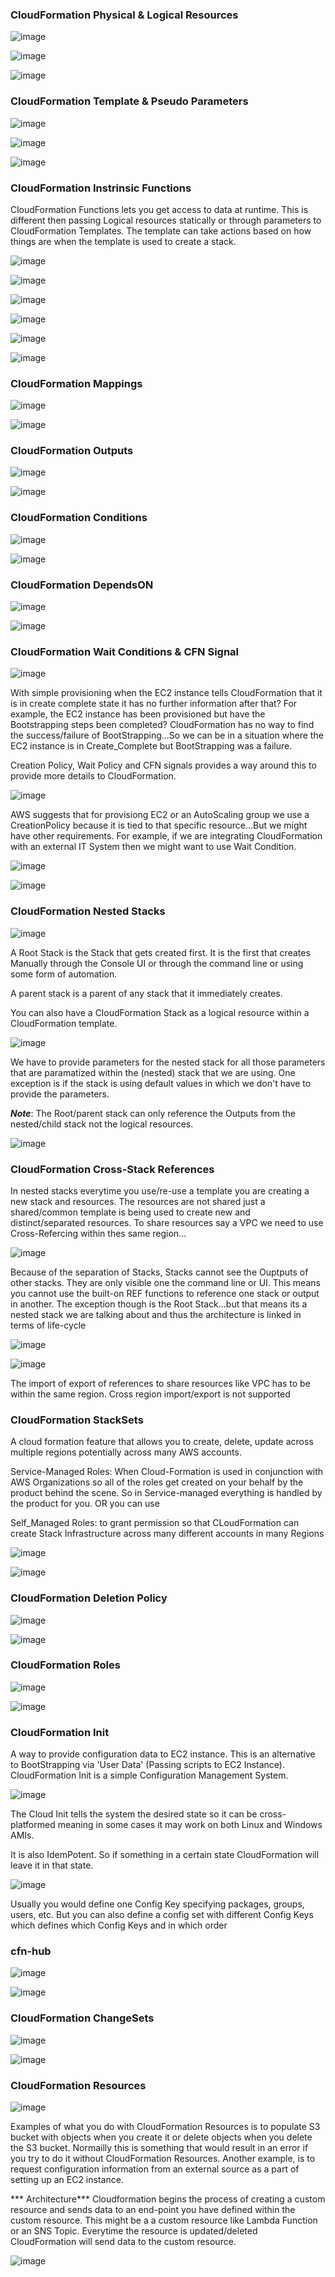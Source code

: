 ### CloudFormation Physical & Logical Resources

![image](https://user-images.githubusercontent.com/33827177/147842247-fa129f9c-2e59-4ef9-9196-01868325d486.png)

![image](https://user-images.githubusercontent.com/33827177/147842279-45e103a4-f11b-43cd-9db2-bafe8a6b4ecc.png)

![image](https://user-images.githubusercontent.com/33827177/147842284-90e5a681-1f8c-4e95-b273-5c62991d82f5.png)

### CloudFormation Template & Pseudo Parameters

![image](https://user-images.githubusercontent.com/33827177/147885243-15da30cf-896c-4b3c-8f6d-1381bf77be76.png)

![image](https://user-images.githubusercontent.com/33827177/147885278-5fdc7277-a018-47f4-ad0c-cc81318c1e46.png)

![image](https://user-images.githubusercontent.com/33827177/147885306-bc996909-fac9-45a9-a31a-e0b22db17f1b.png)

### CloudFormation Instrinsic Functions

CloudFormation Functions lets you get access to data at runtime. This is different then passing Logical resources statically or through parameters to CloudFormation Templates.
The template can take actions based on how things are when the template is used to create a stack.

![image](https://user-images.githubusercontent.com/33827177/147886187-96936f19-c12e-4611-91be-7dd93c0c6e70.png)

![image](https://user-images.githubusercontent.com/33827177/147886257-e94cb515-b9a0-4f57-863d-f3b11643d56f.png)

![image](https://user-images.githubusercontent.com/33827177/147896131-e6c760fa-13c1-456e-af45-c711526654f1.png)

![image](https://user-images.githubusercontent.com/33827177/147896142-afebfba0-1769-423d-9d56-9494be2cd154.png)

![image](https://user-images.githubusercontent.com/33827177/147896160-3a19beaa-3934-4583-b0e6-98d351b5457b.png)

![image](https://user-images.githubusercontent.com/33827177/147896177-bf40a408-4ff5-420f-84b6-2c450dcd6ab5.png)

### CloudFormation Mappings

![image](https://user-images.githubusercontent.com/33827177/147895624-8d0c9290-6117-4ef6-a2d7-4f35ead301b5.png)

![image](https://user-images.githubusercontent.com/33827177/147895779-100e322c-e487-4e91-9b68-bb6eb1f7cab7.png)

### CloudFormation Outputs

![image](https://user-images.githubusercontent.com/33827177/147895786-3dbbf2b9-05c0-4e1c-9fc4-e17e841de2c4.png)

![image](https://user-images.githubusercontent.com/33827177/147895806-87f9b2ff-61e4-4d45-b5ba-143cc9e9be13.png)

### CloudFormation Conditions

![image](https://user-images.githubusercontent.com/33827177/147895819-6c4e8b75-3c75-4678-a64a-adc4702b45dc.png)

![image](https://user-images.githubusercontent.com/33827177/147895829-714c2bde-2c41-476c-9c12-fd0ffd75be08.png)

### CloudFormation DependsON
![image](https://user-images.githubusercontent.com/33827177/147895843-4b27c57c-05a5-47d8-9526-62dc607f97ec.png)

![image](https://user-images.githubusercontent.com/33827177/147895853-fe76104f-755f-42c8-84d6-9818ef136f1b.png)

### CloudFormation Wait Conditions & CFN Signal

![image](https://user-images.githubusercontent.com/33827177/147896267-358cb471-a15c-41ee-8c18-7758c74808fd.png)

With simple provisioning when the EC2 instance tells CloudFormation that it is in create complete state it has no further information after that? For example, the EC2 instance has been provisioned but have the Bootstrapping steps been completed? CloudFormation has no way to find the success/failure of BootStrapping...So we can be in a situation where the EC2 instance is in Create_Complete but BootStrapping was a failure.

Creation Policy, Wait Policy and CFN signals provides a way around this to provide more details to CloudFormation.

![image](https://user-images.githubusercontent.com/33827177/147896658-ec8d866a-6959-4944-8cea-b8cc77aa2414.png)

AWS suggests that for provisiong EC2 or an AutoScaling group we use a CreationPolicy because it is tied to that specific resource...But we might have other requirements. For example, if we are integrating CloudFormation with an external IT System then we might want to use Wait Condition.

![image](https://user-images.githubusercontent.com/33827177/147896868-078212b7-acd6-4c53-b08a-064b50ec40e3.png)

![image](https://user-images.githubusercontent.com/33827177/147897083-67ae65d0-8b86-4757-9b49-7d82640c8999.png)

### CloudFormation Nested Stacks

![image](https://user-images.githubusercontent.com/33827177/147897362-64c4f2d6-533b-45e3-8217-88733adad7a5.png)

A Root Stack is the Stack that gets created first. It is the first that creates Manually through the Console UI or through the command line or using some form of automation.

A parent stack is a parent of any stack that it immediately creates.

You can also have a CloudFormation Stack as a logical resource within a CloudFormation template.

![image](https://user-images.githubusercontent.com/33827177/147897856-1767fc2a-822a-4dd8-aa35-45e634cece5f.png)

We have to provide parameters for the nested stack for all those parameters that are paramatized within the (nested) stack that we are using. One exception is if the stack is using default values in which we don't have to provide the parameters.

***Note***: The Root/parent stack can only reference the Outputs from the nested/child stack not the logical resources.

![image](https://user-images.githubusercontent.com/33827177/147897914-c066a542-0ec4-44e8-a797-cec2d3ab8712.png)

### CloudFormation Cross-Stack References
In nested stacks everytime you use/re-use a template you are creating a new stack and resources. The resources are not shared just a shared/common template is being used to create new and distinct/separated resources. To share resources say a VPC we need to use Cross-Refercing within thes same region...

![image](https://user-images.githubusercontent.com/33827177/147898411-5efe7c34-9fb6-4647-898d-7623f1aab0ea.png)

Because of the separation of Stacks, Stacks cannot see the Ouptputs of other stacks. They are only visible one the command line or UI. This means you cannot use the built-on REF functions to reference one stack or output in another. The exception though is the Root Stack...but that means its a nested stack we are talking about and thus the architecture is linked in terms of life-cycle

![image](https://user-images.githubusercontent.com/33827177/147898567-0973c64c-5446-4d4a-b967-0e074cc0ff92.png)

![image](https://user-images.githubusercontent.com/33827177/147898674-aa0bff93-3f51-46f9-aad6-ae807f3580eb.png)

The import of export of references to share resources like VPC has to be within the same region. Cross region import/export is not supported

### CloudFormation StackSets
A cloud formation feature that allows you to create, delete, update across multiple regions potentially across many AWS accounts.

Service-Managed Roles: When Cloud-Formation is used in conjunction with AWS Organizations so all of the roles get created on your behalf by the product behind the scene.
So in Service-managed everything is handled by the product for you. OR you can use

Self_Managed Roles: to grant permission so that CLoudFormation can create Stack Infrastructure across many different accounts in many Regions

![image](https://user-images.githubusercontent.com/33827177/147899460-b620299d-8cdc-4c13-8877-cc650ff631c4.png)

![image](https://user-images.githubusercontent.com/33827177/147899707-cac0c656-603b-47c1-8ce6-90f4b8b8dad7.png)

### CloudFormation Deletion Policy

![image](https://user-images.githubusercontent.com/33827177/147900017-f08ab124-d72f-4703-b3e9-555548026692.png)

![image](https://user-images.githubusercontent.com/33827177/147900023-84da9258-976d-41fc-a1bb-bc7616652721.png)

### CloudFormation Roles
![image](https://user-images.githubusercontent.com/33827177/147900175-afd7a8e6-0b91-42df-a66e-5b2229b57fa7.png)

![image](https://user-images.githubusercontent.com/33827177/147900258-a38f5326-0399-4210-ad17-f9c9b2362bfa.png)

### CloudFormation Init
A way to provide configuration data to EC2 instance. This is an alternative to BootStrapping via 'User Data' (Passing scripts to EC2 Instance). CloudFormation Init is a simple Configuration Management System. 

![image](https://user-images.githubusercontent.com/33827177/148141710-1057a510-e83c-4c29-b57f-cec3b5cf4571.png)

The Cloud Init tells the system the desired state so it can be cross-platformed meaning in some cases it may work on both Linux and Windows AMIs.

It is also IdemPotent. So if something in a certain state CloudFormation will leave it in that state.

![image](https://user-images.githubusercontent.com/33827177/148142238-58c2b53c-20e1-411f-993b-03a2f9b6cf55.png)

Usually you would define one Config Key specifying packages, groups, users, etc. But you can also define a config set with different Config Keys which defines which Config Keys and in which order

### cfn-hub
![image](https://user-images.githubusercontent.com/33827177/148142384-ce62a91c-d89a-4e5b-8d73-b46b46b65775.png)

![image](https://user-images.githubusercontent.com/33827177/148142493-aa51cd13-e16a-49f5-91d9-d0a39f1da34b.png)

### CloudFormation ChangeSets

![image](https://user-images.githubusercontent.com/33827177/148145210-e5100905-4e95-4647-97dd-a2903362f853.png)

![image](https://user-images.githubusercontent.com/33827177/148145333-a00d1171-1ac9-410f-ac1a-3f5790c1d5dd.png)

### CloudFormation Resources

![image](https://user-images.githubusercontent.com/33827177/148146281-77ad4376-20a1-41d5-a3a2-d163c29e1e60.png)

Examples of what you do with CloudFormation Resources is to populate S3 bucket with objects when you create it or delete objects when you delete the S3 bucket. Normailly this is something that would result in an error if you try to do it without CloudFormation Resources. Another example, is to request configuration information from an external source as a part of setting up an EC2 instance.

*** Architecture*** Cloudformation begins the process of creating a custom resource and sends data to an end-point you have defined within the custom resource. This might be a a custom resource like Lambda Function or an SNS Topic. Everytime the resource is updated/deleted CloudFormation will send data to the custom resource.

![image](https://user-images.githubusercontent.com/33827177/148148858-488445d4-7527-4269-b9f0-01bc91eba658.png)


